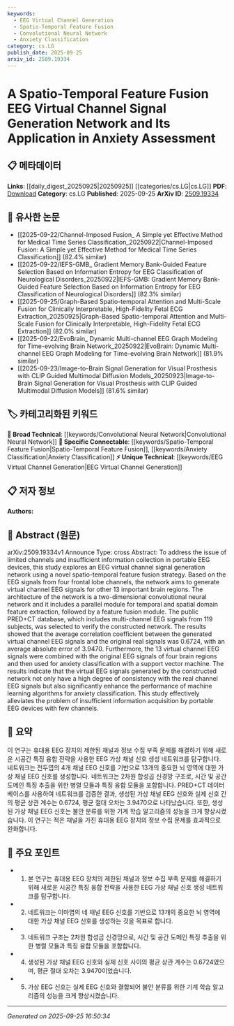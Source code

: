 ```yaml
---
keywords:
  - EEG Virtual Channel Generation
  - Spatio-Temporal Feature Fusion
  - Convolutional Neural Network
  - Anxiety Classification
category: cs.LG
publish_date: 2025-09-25
arxiv_id: 2509.19334
---
```


<!-- KEYWORD_LINKING_METADATA:
{
  "processed_timestamp": "2025-09-25T16:50:34.889421",
  "vocabulary_version": "1.0",
  "selected_keywords": [
    "EEG Virtual Channel Generation",
    "Spatio-Temporal Feature Fusion",
    "Convolutional Neural Network",
    "Anxiety Classification"
  ],
  "rejected_keywords": [],
  "similarity_scores": {
    "EEG Virtual Channel Generation": 0.78,
    "Spatio-Temporal Feature Fusion": 0.77,
    "Convolutional Neural Network": 0.7,
    "Anxiety Classification": 0.79
  },
  "extraction_method": "AI_prompt_based",
  "budget_applied": true,
  "candidates_json": {
    "candidates": [
      {
        "surface": "EEG virtual channel signal generation",
        "canonical": "EEG Virtual Channel Generation",
        "aliases": [
          "Virtual EEG Channel Generation"
        ],
        "category": "unique_technical",
        "rationale": "This concept is central to the paper and represents a novel approach to enhancing EEG data acquisition.",
        "novelty_score": 0.75,
        "connectivity_score": 0.65,
        "specificity_score": 0.85,
        "link_intent_score": 0.78
      },
      {
        "surface": "spatio-temporal feature fusion",
        "canonical": "Spatio-Temporal Feature Fusion",
        "aliases": [
          "Spatial-Temporal Feature Fusion"
        ],
        "category": "specific_connectable",
        "rationale": "This method is crucial for the network's ability to generate accurate virtual EEG channels.",
        "novelty_score": 0.68,
        "connectivity_score": 0.72,
        "specificity_score": 0.8,
        "link_intent_score": 0.77
      },
      {
        "surface": "two-dimensional convolutional neural network",
        "canonical": "Convolutional Neural Network",
        "aliases": [
          "2D CNN"
        ],
        "category": "broad_technical",
        "rationale": "This is a fundamental architecture used in the network, linking to broader neural network concepts.",
        "novelty_score": 0.45,
        "connectivity_score": 0.88,
        "specificity_score": 0.6,
        "link_intent_score": 0.7
      },
      {
        "surface": "anxiety classification",
        "canonical": "Anxiety Classification",
        "aliases": [
          "Anxiety Detection"
        ],
        "category": "specific_connectable",
        "rationale": "The application of the generated signals for anxiety classification is a key outcome of the study.",
        "novelty_score": 0.6,
        "connectivity_score": 0.75,
        "specificity_score": 0.78,
        "link_intent_score": 0.79
      }
    ],
    "ban_list_suggestions": [
      "method",
      "experiment",
      "performance"
    ]
  },
  "decisions": [
    {
      "candidate_surface": "EEG virtual channel signal generation",
      "resolved_canonical": "EEG Virtual Channel Generation",
      "decision": "linked",
      "scores": {
        "novelty": 0.75,
        "connectivity": 0.65,
        "specificity": 0.85,
        "link_intent": 0.78
      }
    },
    {
      "candidate_surface": "spatio-temporal feature fusion",
      "resolved_canonical": "Spatio-Temporal Feature Fusion",
      "decision": "linked",
      "scores": {
        "novelty": 0.68,
        "connectivity": 0.72,
        "specificity": 0.8,
        "link_intent": 0.77
      }
    },
    {
      "candidate_surface": "two-dimensional convolutional neural network",
      "resolved_canonical": "Convolutional Neural Network",
      "decision": "linked",
      "scores": {
        "novelty": 0.45,
        "connectivity": 0.88,
        "specificity": 0.6,
        "link_intent": 0.7
      }
    },
    {
      "candidate_surface": "anxiety classification",
      "resolved_canonical": "Anxiety Classification",
      "decision": "linked",
      "scores": {
        "novelty": 0.6,
        "connectivity": 0.75,
        "specificity": 0.78,
        "link_intent": 0.79
      }
    }
  ]
}
-->

# A Spatio-Temporal Feature Fusion EEG Virtual Channel Signal Generation Network and Its Application in Anxiety Assessment

## 📋 메타데이터

**Links**: [[daily_digest_20250925|20250925]] [[categories/cs.LG|cs.LG]]
**PDF**: [Download](https://arxiv.org/pdf/2509.19334.pdf)
**Category**: cs.LG
**Published**: 2025-09-25
**ArXiv ID**: [2509.19334](https://arxiv.org/abs/2509.19334)

## 🔗 유사한 논문
- [[2025-09-22/Channel-Imposed Fusion_ A Simple yet Effective Method for Medical Time Series Classification_20250922|Channel-Imposed Fusion: A Simple yet Effective Method for Medical Time Series Classification]] (82.4% similar)
- [[2025-09-22/IEFS-GMB_ Gradient Memory Bank-Guided Feature Selection Based on Information Entropy for EEG Classification of Neurological Disorders_20250922|IEFS-GMB: Gradient Memory Bank-Guided Feature Selection Based on Information Entropy for EEG Classification of Neurological Disorders]] (82.3% similar)
- [[2025-09-25/Graph-Based Spatio-temporal Attention and Multi-Scale Fusion for Clinically Interpretable, High-Fidelity Fetal ECG Extraction_20250925|Graph-Based Spatio-temporal Attention and Multi-Scale Fusion for Clinically Interpretable, High-Fidelity Fetal ECG Extraction]] (82.0% similar)
- [[2025-09-22/EvoBrain_ Dynamic Multi-channel EEG Graph Modeling for Time-evolving Brain Network_20250922|EvoBrain: Dynamic Multi-channel EEG Graph Modeling for Time-evolving Brain Network]] (81.9% similar)
- [[2025-09-23/Image-to-Brain Signal Generation for Visual Prosthesis with CLIP Guided Multimodal Diffusion Models_20250923|Image-to-Brain Signal Generation for Visual Prosthesis with CLIP Guided Multimodal Diffusion Models]] (81.6% similar)

## 🏷️ 카테고리화된 키워드
**🧠 Broad Technical**: [[keywords/Convolutional Neural Network|Convolutional Neural Network]]
**🔗 Specific Connectable**: [[keywords/Spatio-Temporal Feature Fusion|Spatio-Temporal Feature Fusion]], [[keywords/Anxiety Classification|Anxiety Classification]]
**⚡ Unique Technical**: [[keywords/EEG Virtual Channel Generation|EEG Virtual Channel Generation]]

## 📋 저자 정보

**Authors:** 

## 📄 Abstract (원문)

arXiv:2509.19334v1 Announce Type: cross 
Abstract: To address the issue of limited channels and insufficient information collection in portable EEG devices, this study explores an EEG virtual channel signal generation network using a novel spatio-temporal feature fusion strategy. Based on the EEG signals from four frontal lobe channels, the network aims to generate virtual channel EEG signals for other 13 important brain regions. The architecture of the network is a two-dimensional convolutional neural network and it includes a parallel module for temporal and spatial domain feature extraction, followed by a feature fusion module. The public PRED+CT database, which includes multi-channel EEG signals from 119 subjects, was selected to verify the constructed network. The results showed that the average correlation coefficient between the generated virtual channel EEG signals and the original real signals was 0.6724, with an average absolute error of 3.9470. Furthermore, the 13 virtual channel EEG signals were combined with the original EEG signals of four brain regions and then used for anxiety classification with a support vector machine. The results indicate that the virtual EEG signals generated by the constructed network not only have a high degree of consistency with the real channel EEG signals but also significantly enhance the performance of machine learning algorithms for anxiety classification. This study effectively alleviates the problem of insufficient information acquisition by portable EEG devices with few channels.

## 📝 요약

이 연구는 휴대용 EEG 장치의 제한된 채널과 정보 수집 부족 문제를 해결하기 위해 새로운 시공간 특징 융합 전략을 사용한 EEG 가상 채널 신호 생성 네트워크를 탐구합니다. 네트워크는 전두엽의 4개 채널 EEG 신호를 기반으로 13개의 중요한 뇌 영역에 대한 가상 채널 EEG 신호를 생성합니다. 네트워크는 2차원 합성곱 신경망 구조로, 시간 및 공간 도메인 특징 추출을 위한 병렬 모듈과 특징 융합 모듈을 포함합니다. PRED+CT 데이터베이스를 사용하여 네트워크를 검증한 결과, 생성된 가상 채널 EEG 신호와 실제 신호 간의 평균 상관 계수는 0.6724, 평균 절대 오차는 3.9470으로 나타났습니다. 또한, 생성된 가상 채널 EEG 신호는 불안 분류를 위한 기계 학습 알고리즘의 성능을 크게 향상시켰습니다. 이 연구는 적은 채널을 가진 휴대용 EEG 장치의 정보 수집 문제를 효과적으로 완화합니다.

## 🎯 주요 포인트

- 1. 본 연구는 휴대용 EEG 장치의 제한된 채널과 정보 수집 부족 문제를 해결하기 위해 새로운 시공간 특징 융합 전략을 사용한 EEG 가상 채널 신호 생성 네트워크를 탐구합니다.
- 2. 네트워크는 이마엽의 네 채널 EEG 신호를 기반으로 13개의 중요한 뇌 영역에 대한 가상 채널 EEG 신호를 생성하는 것을 목표로 합니다.
- 3. 네트워크 구조는 2차원 합성곱 신경망으로, 시간 및 공간 도메인 특징 추출을 위한 병렬 모듈과 특징 융합 모듈을 포함합니다.
- 4. 생성된 가상 채널 EEG 신호와 실제 신호 사이의 평균 상관 계수는 0.6724였으며, 평균 절대 오차는 3.9470이었습니다.
- 5. 가상 EEG 신호는 실제 EEG 신호와 결합되어 불안 분류를 위한 기계 학습 알고리즘의 성능을 크게 향상시켰습니다.


---

*Generated on 2025-09-25 16:50:34*